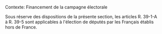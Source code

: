 Contexte: Financement de la campagne électorale

Sous réserve des dispositions de la présente section, les articles R. 39-1-A à R. 39-5 sont applicables à l'élection de députés par les Français établis hors de France.